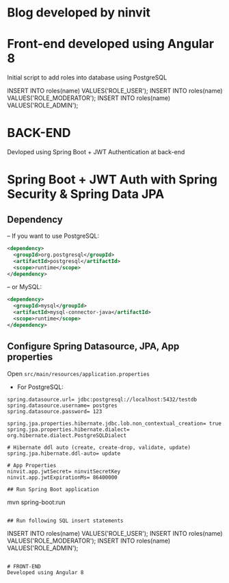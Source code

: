 # Blog developed by ninvit

# Front-end developed using Angular 8

Initial script to add roles into database using PostgreSQL

INSERT INTO roles(name) VALUES('ROLE_USER');
INSERT INTO roles(name) VALUES('ROLE_MODERATOR');
INSERT INTO roles(name) VALUES('ROLE_ADMIN');

# BACK-END
Devloped using Spring Boot + JWT Authentication at back-end

# Spring Boot + JWT Auth with Spring Security & Spring Data JPA

## Dependency
– If you want to use PostgreSQL:
```xml
<dependency>
  <groupId>org.postgresql</groupId>
  <artifactId>postgresql</artifactId>
  <scope>runtime</scope>
</dependency>
```
– or MySQL:
```xml
<dependency>
  <groupId>mysql</groupId>
  <artifactId>mysql-connector-java</artifactId>
  <scope>runtime</scope>
</dependency>
```
## Configure Spring Datasource, JPA, App properties
Open `src/main/resources/application.properties`
- For PostgreSQL:
```
spring.datasource.url= jdbc:postgresql://localhost:5432/testdb
spring.datasource.username= postgres
spring.datasource.password= 123

spring.jpa.properties.hibernate.jdbc.lob.non_contextual_creation= true
spring.jpa.properties.hibernate.dialect= org.hibernate.dialect.PostgreSQLDialect

# Hibernate ddl auto (create, create-drop, validate, update)
spring.jpa.hibernate.ddl-auto= update

# App Properties
ninvit.app.jwtSecret= ninvitSecretKey
ninvit.app.jwtExpirationMs= 86400000

## Run Spring Boot application
```
mvn spring-boot:run
```

## Run following SQL insert statements
```
INSERT INTO roles(name) VALUES('ROLE_USER');
INSERT INTO roles(name) VALUES('ROLE_MODERATOR');
INSERT INTO roles(name) VALUES('ROLE_ADMIN');
```

# FRONT-END
Developed using Angular 8
